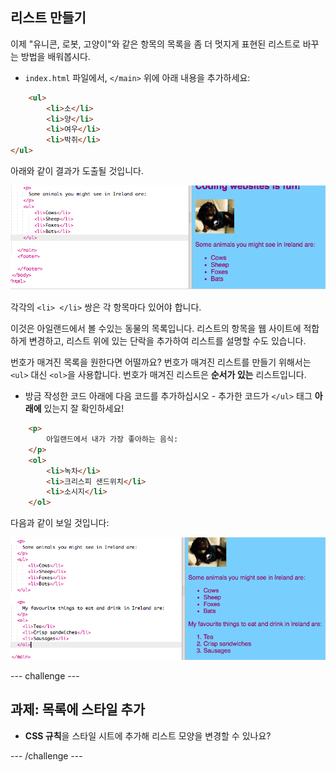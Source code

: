 ## 리스트 만들기

이제 "유니콘, 로봇, 고양이"와 같은 항목의 목록을 좀 더 멋지게 표현된 리스트로 바꾸는 방법을 배워봅시다.

- `index.html` 파일에서, `</main>` 위에 아래 내용을 추가하세요:

```html
    <ul>
        <li>소</li>
        <li>양</li>
        <li>여우</li>
        <li>박쥐</li>
</ul>
```

아래와 같이 결과가 도출될 것입니다.

![정렬되지 않은 목록](images/egUnorderedList.png)

각각의 `<li> </li>` 쌍은 각 항목마다 있어야 합니다.

이것은 아일랜드에서 볼 수있는 동물의 목록입니다. 리스트의 항목을 웹 사이트에 적합하게 변경하고, 리스트 위에 있는 단락을 추가하여 리스트를 설명할 수도 있습니다.

번호가 매겨진 목록을 원한다면 어떨까요? 번호가 매겨진 리스트를 만들기 위해서는 `<ul>` 대신 `<ol>`을 사용합니다. 번호가 매겨진 리스트은 **순서가 있는** 리스트입니다.

- 방금 작성한 코드 아래에 다음 코드를 추가하십시오 - 추가한 코드가 `</ul>` 태그 **아래에** 있는지 잘 확인하세요!

```html
    <p>
        아일랜드에서 내가 가장 좋아하는 음식:
    </p>
    <ol>
        <li>녹차</li>
        <li>크리스피 샌드위치</li>
        <li>소시지</li>
    </ol>
```

다음과 같이 보일 것입니다:

![정렬된 목록](images/egOrderedList.png)

\--- challenge \---

## 과제: 목록에 스타일 추가

- **CSS 규칙**을 스타일 시트에 추가해 리스트 모양을 변경할 수 있나요?

\--- /challenge \---